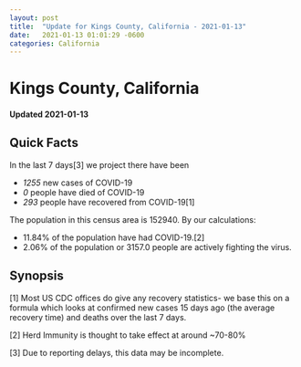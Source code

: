 ```yaml
---
layout: post
title:  "Update for Kings County, California - 2021-01-13"
date:   2021-01-13 01:01:29 -0600
categories: California
---
```


# Kings County, California
#### Updated 2021-01-13

## Quick Facts

In the last 7 days[3] we project there have been
- *1255* new cases of COVID-19
- *0* people have died of COVID-19
- *293* people have recovered from COVID-19[1]

The population in this census area is 152940. By our calculations:
- 11.84% of the population have had COVID-19.[2]
- 2.06% of the population or 3157.0 people are actively fighting the virus.

## Synopsis




[1] Most US CDC offices do give any recovery statistics- we base this on a formula which looks at confirmed new cases
15 days ago (the average recovery time) and deaths over the last 7 days.

[2] Herd Immunity is thought to take effect at around ~70-80%

[3] Due to reporting delays, this data may be incomplete.
 
    